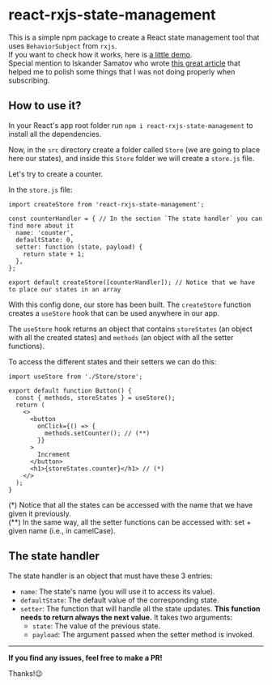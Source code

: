 # react-rxjs-state-management

This is a simple npm package to create a React state management tool that uses `BehaviorSubject` from `rxjs`.
</br>
If you want to check how it works, here is [a little demo](https://codesandbox.io/s/github/guillemsarda/react-state-management-with-rxjs).
<br>
Special mention to Iskander Samatov who wrote [this great article](https://isamatov.com/react-rxjs-shared-state/) that helped me to polish some things that I was not doing properly when subscribing.

## How to use it?

In your React's app root folder run `npm i react-rxjs-state-management` to install all the dependencies.

Now, in the `src` directory create a folder called `Store` (we are going to place here our states), and inside this `Store` folder we will create a `store.js` file.

Let's try to create a counter. 

In the `store.js` file:
```
import createStore from 'react-rxjs-state-management';

const counterHandler = { // In the section `The state handler` you can find more about it
  name: 'counter',
  defaultState: 0,
  setter: function (state, payload) {
    return state + 1;
  },
};

export default createStore([counterHandler]); // Notice that we have to place our states in an array
```

With this config done, our store has been built. The `createStore` function creates a `useStore` hook that can be used anywhere in our app.

The `useStore` hook returns an object that contains `storeStates` (an object with all the created states) and `methods` (an object with all the setter functions).

To access the different states and their setters we can do this:

```
import useStore from './Store/store';

export default function Button() {
  const { methods, storeStates } = useStore();
  return (
    <>
      <button
        onClick={() => {
          methods.setCounter(); // (**)
        }}
      >
        Increment
      </button>
      <h1>{storeStates.counter}</h1> // (*)
    </>
  );
}
```

(*) Notice that all the states can be accessed with the name that we have given it previously.
<br>
(**) In the same way, all the setter functions can be accessed with: set + given name (i.e., in camelCase).

## The state handler

The state handler is an object that must have these 3 entries:
- `name`: The state's name (you will use it to access its value).
- `defaultState`: The default value of the corresponding state.
- `setter`: The function that will handle all the state updates. **This function needs to return always the next value.** It takes two arguments:
  - `state`: The value of the previous state.
  - `payload`: The argument passed when the setter method is invoked.

___

**If you find any issues, feel free to make a PR!**

Thanks!😉
